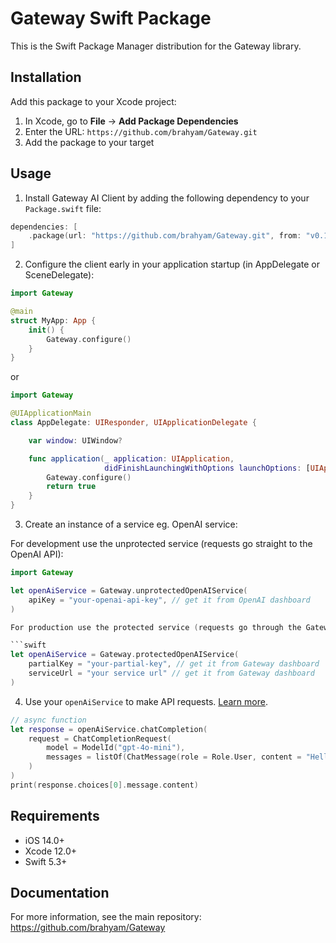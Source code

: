 # Gateway Swift Package

This is the Swift Package Manager distribution for the Gateway library.

## Installation

Add this package to your Xcode project:

1. In Xcode, go to **File** → **Add Package Dependencies**
2. Enter the URL: `https://github.com/brahyam/Gateway.git`
3. Add the package to your target

## Usage

1. Install Gateway AI Client by adding the following dependency to your `Package.swift` file:

```swift
dependencies: [
    .package(url: "https://github.com/brahyam/Gateway.git", from: "v0.1.0")
]
```

2. Configure the client early in your application startup (in AppDelegate or SceneDelegate):

```swift
import Gateway

@main
struct MyApp: App {
    init() {
        Gateway.configure()
    }
}
```

or

```swift
import Gateway

@UIApplicationMain
class AppDelegate: UIResponder, UIApplicationDelegate {

    var window: UIWindow?

    func application(_ application: UIApplication,
                     didFinishLaunchingWithOptions launchOptions: [UIApplication.LaunchOptionsKey: Any]?) -> Bool {
        Gateway.configure()
        return true
    }
}
```

3. Create an instance of a service eg. OpenAI service:

For development use the unprotected service (requests go straight to the OpenAI API):

```swift
import Gateway

let openAiService = Gateway.unprotectedOpenAIService(
    apiKey = "your-openai-api-key", // get it from OpenAI dashboard
)

For production use the protected service (requests go through the Gateway and are protected with device attestation, certificate pinning, api key protection, ip rate limiting):

```swift
let openAiService = Gateway.protectedOpenAIService(
    partialKey = "your-partial-key", // get it from Gateway dashboard
    serviceUrl = "your service url" // get it from Gateway dashboard
)
```

4. Use your `openAiService` to make API requests. [Learn more](guides/GettingStarted.md).

```swift
// async function
let response = openAiService.chatCompletion(
    request = ChatCompletionRequest(
        model = ModelId("gpt-4o-mini"),
        messages = listOf(ChatMessage(role = Role.User, content = "Hello, how are you?"))
    )
)
print(response.choices[0].message.content)
```

## Requirements

- iOS 14.0+
- Xcode 12.0+
- Swift 5.3+

## Documentation

For more information, see the main repository: https://github.com/brahyam/Gateway
